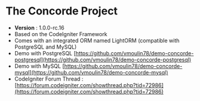# The Concorde Project
* **Version** : 1.0.0-rc.16
* Based on the CodeIgniter Framework
* Comes with an integrated ORM named LightORM (compatible with PostgreSQL and MySQL)
* Demo with PostgreSQL [https://github.com/vmoulin78/demo-concorde-postgresql](https://github.com/vmoulin78/demo-concorde-postgresql)
* Demo with MySQL [https://github.com/vmoulin78/demo-concorde-mysql](https://github.com/vmoulin78/demo-concorde-mysql)
* CodeIgniter Forum Thread : [https://forum.codeigniter.com/showthread.php?tid=72986](https://forum.codeigniter.com/showthread.php?tid=72986)